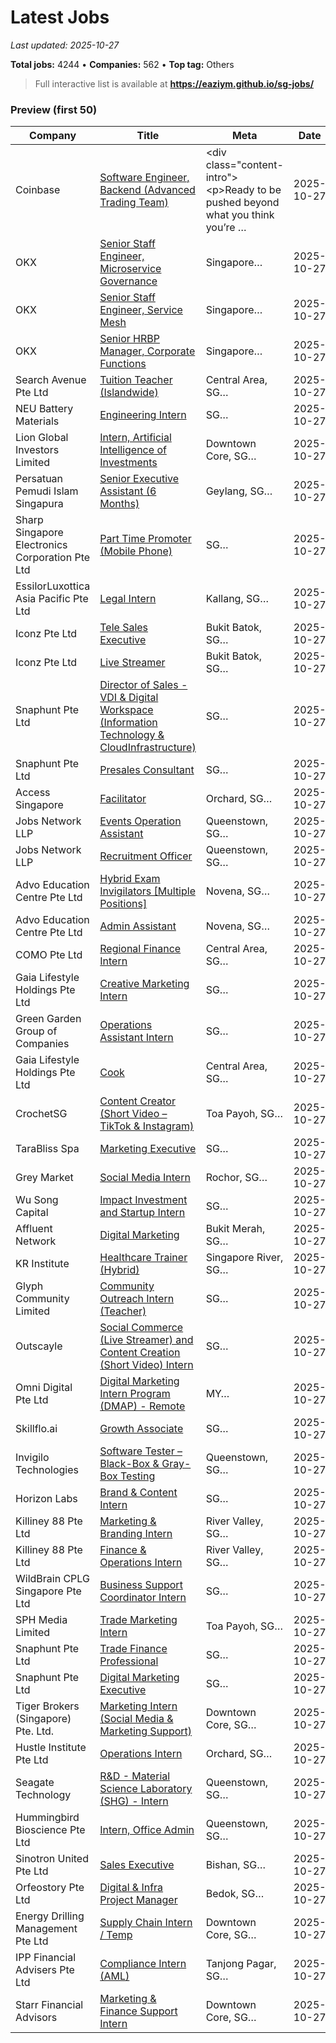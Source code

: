 # Latest Jobs

_Last updated: 2025-10-27_

**Total jobs:** 4244 • **Companies:** 562 • **Top tag:** Others

> Full interactive list is available at **https://eaziym.github.io/sg-jobs/**

### Preview (first 50)
| Company | Title | Meta | Date |
|---|---|---|---|
| Coinbase | [Software Engineer, Backend (Advanced Trading Team)](https://www.coinbase.com/careers/positions/7351487) | &lt;div class=&quot;content-intro&quot;&gt;&lt;p&gt;Ready to be pushed beyond what you think you’re … | 2025-10-27 |
| OKX | [Senior Staff Engineer, Microservice Governance](https://job-boards.greenhouse.io/okx/jobs/6317225003) | Singapore… | 2025-10-27 |
| OKX | [Senior Staff Engineer, Service Mesh](https://job-boards.greenhouse.io/okx/jobs/7509123003) | Singapore… | 2025-10-27 |
| OKX | [Senior HRBP Manager, Corporate Functions](https://job-boards.greenhouse.io/okx/jobs/7477431003) | Singapore… | 2025-10-27 |
| Search Avenue Pte Ltd | [Tuition Teacher (Islandwide)](https://www.internsg.com/job/search-avenue-pte-ltd-tuition-teacher-islandwide/?f_pg=48) | Central Area, SG… | 2025-10-27 |
| NEU Battery Materials | [Engineering Intern](https://www.internsg.com/job/neu-battery-materials-engineering-intern-2/?f_pg=48) | SG… | 2025-10-27 |
| Lion Global Investors Limited | [Intern, Artificial Intelligence of Investments](https://www.internsg.com/job/lion-global-investors-limited-intern-artificial-intelligence-of-investments-7/?f_pg=48) | Downtown Core, SG… | 2025-10-27 |
| Persatuan Pemudi Islam Singapura | [Senior Executive Assistant (6 Months)](https://www.internsg.com/job/persatuan-pemudi-islam-singapura-senior-executive-assistant-6-months/?f_pg=48) | Geylang, SG… | 2025-10-27 |
| Sharp Singapore Electronics Corporation Pte Ltd | [Part Time Promoter (Mobile Phone)](https://www.internsg.com/job/sharp-singapore-electronics-corporation-pte-ltd-part-time-promoter-mobile-phone-weekends-ph/?f_pg=48) | SG… | 2025-10-27 |
| EssilorLuxottica Asia Pacific Pte Ltd | [Legal Intern](https://www.internsg.com/job/essilorluxottica-asia-pacific-pte-ltd-legal-intern-6/?f_pg=48) | Kallang, SG… | 2025-10-27 |
| Iconz Pte Ltd | [Tele Sales Executive](https://www.internsg.com/job/iconz-pte-ltd-tele-sales-executive/?f_pg=48) | Bukit Batok, SG… | 2025-10-27 |
| Iconz Pte Ltd | [Live Streamer](https://www.internsg.com/job/iconz-pte-ltd-live-streamer/?f_pg=48) | Bukit Batok, SG… | 2025-10-27 |
| Snaphunt Pte Ltd | [Director of Sales - VDI & Digital Workspace (Information Technology & CloudInfrastructure)](https://www.internsg.com/job/snaphunt-pte-ltd-director-of-sales-vdi-digital-workspace-information-technology-cloud-infrastructure/?f_pg=48) | SG… | 2025-10-27 |
| Snaphunt Pte Ltd | [Presales Consultant](https://www.internsg.com/job/snaphunt-pte-ltd-presales-consultant/?f_pg=48) | SG… | 2025-10-27 |
| Access Singapore | [Facilitator](https://www.internsg.com/job/access-singapore-facilitator/?f_pg=48) | Orchard, SG… | 2025-10-27 |
| Jobs Network LLP | [Events Operation Assistant](https://www.internsg.com/job/jobs-network-llp-events-operation-assistant/?f_pg=48) | Queenstown, SG… | 2025-10-27 |
| Jobs Network LLP | [Recruitment Officer](https://www.internsg.com/job/jobs-network-llp-recruitment-officer/?f_pg=48) | Queenstown, SG… | 2025-10-27 |
| Advo Education Centre Pte Ltd | [Hybrid Exam Invigilators [Multiple Positions]](https://www.internsg.com/job/advo-education-centre-pte-ltd-hybrid-exam-invigilators-multiple-positions/?f_pg=48) | Novena, SG… | 2025-10-27 |
| Advo Education Centre Pte Ltd | [Admin Assistant](https://www.internsg.com/job/advo-education-centre-pte-ltd-admin-assistance-contract-part-time-multiple-positions/?f_pg=48) | Novena, SG… | 2025-10-27 |
| COMO Pte Ltd | [Regional Finance Intern](https://www.internsg.com/job/como-pte-ltd-regional-finance-intern-2/?f_pg=48) | Central Area, SG… | 2025-10-27 |
| Gaia Lifestyle Holdings Pte Ltd | [Creative Marketing Intern](https://www.internsg.com/job/gaia-lifestyle-holdings-pte-ltd-creative-marketing-intern-7/?f_pg=48) | SG… | 2025-10-27 |
| Green Garden Group of Companies | [Operations Assistant Intern](https://www.internsg.com/job/green-garden-group-of-companies-operations-assistant-intern/?f_pg=48) | SG… | 2025-10-27 |
| Gaia Lifestyle Holdings Pte Ltd | [Cook](https://www.internsg.com/job/gaia-lifestyle-holdings-pte-ltd-cook/?f_pg=48) | Central Area, SG… | 2025-10-27 |
| CrochetSG | [Content Creator (Short Video – TikTok & Instagram)](https://www.internsg.com/job/crochetsg-com-content-creator-short-video-tiktok-instagram/?f_pg=48) | Toa Payoh, SG… | 2025-10-27 |
| TaraBliss Spa | [Marketing Executive](https://www.internsg.com/job/tarabliss-spa-marketing-executive/?f_pg=47) | SG… | 2025-10-27 |
| Grey Market | [Social Media Intern](https://www.internsg.com/job/grey-market-social-media-intern/?f_pg=47) | Rochor, SG… | 2025-10-27 |
| Wu Song Capital | [Impact Investment and Startup Intern](https://www.internsg.com/job/wu-song-capital-impact-investment-and-startup-intern-3/?f_pg=47) | SG… | 2025-10-27 |
| Affluent Network | [Digital Marketing](https://www.internsg.com/job/affluent-network-digital-marketing/?f_pg=47) | Bukit Merah, SG… | 2025-10-27 |
| KR Institute | [Healthcare Trainer (Hybrid)](https://www.internsg.com/job/kr-institute-healthcare-trainer-hybrid/?f_pg=47) | Singapore River, SG… | 2025-10-27 |
| Glyph Community Limited | [Community Outreach Intern (Teacher)](https://www.internsg.com/job/glyph-community-limited-community-outreach-intern-teacher/?f_pg=47) | SG… | 2025-10-27 |
| Outscayle | [Social Commerce (Live Streamer) and Content Creation (Short Video) Intern](https://www.internsg.com/job/outscayle-outscayle-social-commerce-live-streamer-and-content-creation-short-video-intern-2/?f_pg=47) | SG… | 2025-10-27 |
| Omni Digital Pte Ltd | [Digital Marketing Intern Program (DMAP) - Remote](https://www.internsg.com/job/omni-digital-pte-ltd-digital-marketing-intern-program-dmap-remote/?f_pg=47) | MY… | 2025-10-27 |
| Skillflo.ai | [Growth Associate](https://www.internsg.com/job/skillflo-ai-growth-associate/?f_pg=47) | SG… | 2025-10-27 |
| Invigilo Technologies | [Software Tester – Black-Box & Gray-Box Testing](https://www.internsg.com/job/invigilo-technologies-software-tester-black-box-gray-box-testing/?f_pg=47) | Queenstown, SG… | 2025-10-27 |
| Horizon Labs | [Brand & Content Intern](https://www.internsg.com/job/horizon-labs-brand-content-intern-2/?f_pg=47) | SG… | 2025-10-27 |
| Killiney 88 Pte Ltd | [Marketing & Branding Intern](https://www.internsg.com/job/killiney-88-pte-ltd-marketing-branding-intern/?f_pg=47) | River Valley, SG… | 2025-10-27 |
| Killiney 88 Pte Ltd | [Finance & Operations Intern](https://www.internsg.com/job/killiney-88-pte-ltd-finance-operations-intern/?f_pg=47) | River Valley, SG… | 2025-10-27 |
| WildBrain CPLG Singapore Pte Ltd | [Business Support Coordinator Intern](https://www.internsg.com/job/wildbrain-cplg-singapore-pte-ltd-business-support-coordinator-intern/?f_pg=47) | SG… | 2025-10-27 |
| SPH Media Limited | [Trade Marketing Intern](https://www.internsg.com/job/sph-media-limited-trade-marketing-intern/?f_pg=47) | Toa Payoh, SG… | 2025-10-27 |
| Snaphunt Pte Ltd | [Trade Finance Professional](https://www.internsg.com/job/snaphunt-pte-ltd-trade-finance-professional-17/?f_pg=47) | SG… | 2025-10-27 |
| Snaphunt Pte Ltd | [Digital Marketing Executive](https://www.internsg.com/job/snaphunt-pte-ltd-digital-marketing-executive-17/?f_pg=47) | SG… | 2025-10-27 |
| Tiger Brokers (Singapore) Pte. Ltd. | [Marketing Intern (Social Media & Marketing Support)](https://www.internsg.com/job/tiger-brokers-singapore-pte-ltd-marketing-intern-social-media-marketing-support-2/?f_pg=47) | Downtown Core, SG… | 2025-10-27 |
| Hustle Institute Pte Ltd | [Operations Intern](https://www.internsg.com/job/hustle-institute-pte-ltd-operations-intern/?f_pg=47) | Orchard, SG… | 2025-10-27 |
| Seagate Technology | [R&D - Material Science Laboratory (SHG) - Intern](https://www.internsg.com/job/seagate-technology-rd-material-science-laboratory-shg-intern/?f_pg=47) | Queenstown, SG… | 2025-10-27 |
| Hummingbird Bioscience Pte Ltd | [Intern, Office Admin](https://www.internsg.com/job/hummingbird-bioscience-pte-ltd-intern-office-admin/?f_pg=46) | Queenstown, SG… | 2025-10-27 |
| Sinotron United Pte Ltd | [Sales Executive](https://www.internsg.com/job/sinotron-united-pte-ltd-sales-executive-3/?f_pg=46) | Bishan, SG… | 2025-10-27 |
| Orfeostory Pte Ltd | [Digital & Infra Project Manager](https://www.internsg.com/job/orfeostory-pte-ltd-digital-infra-project-manager/?f_pg=46) | Bedok, SG… | 2025-10-27 |
| Energy Drilling Management Pte Ltd | [Supply Chain Intern / Temp](https://www.internsg.com/job/energy-drilling-management-pte-ltd-supply-chain-intern-temp-2/?f_pg=46) | Downtown Core, SG… | 2025-10-27 |
| IPP Financial Advisers Pte Ltd | [Compliance Intern (AML)](https://www.internsg.com/job/ipp-financial-advisers-pte-ltd-compliance-intern-aml/?f_pg=46) | Tanjong Pagar, SG… | 2025-10-27 |
| Starr Financial Advisors | [Marketing & Finance Support Intern](https://www.internsg.com/job/starr-financial-advisors-marketing-finance-support-intern-open-to-all-school-credit-bearing/?f_pg=46) | Downtown Core, SG… | 2025-10-27 |
